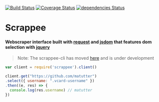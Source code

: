 [![Build Status](https://travis-ci.org/matutter/scrappee.svg?branch=master)](https://travis-ci.org/matutter/scrappee) [![Coverage Status](https://coveralls.io/repos/github/matutter/scrappee/badge.svg?branch=master)](https://coveralls.io/github/matutter/scrappee?branch=master) [![dependencies Status](https://david-dm.org/matutter/scrappee/status.svg)](https://david-dm.org/matutter/scrappee)

# Scrappee
#### Webscraper interface built with [request](https://www.npmjs.com/package/request) and [jsdom](https://www.npmjs.com/package/jsdom) that features dom selection with [jquery](https://www.npmjs.com/package/jquery)
> Note: The scrappee-cli has moved [here](https://github.com/matutter/scrappee-cli) and is under development

```javascript
var client = require('scrappee').client()

client.get("https://github.com/matutter")
.select({ username: ".vcard-username" })
.then((e, res) => {
  console.log(res.username) // matutter
})
```
